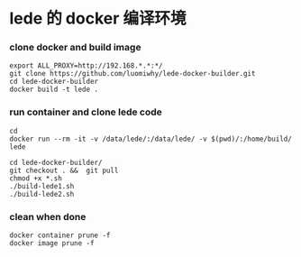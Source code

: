 # lede 的 docker 编译环境

### clone docker and build image

```
export ALL_PROXY=http://192.168.*.*:*/
git clone https://github.com/luomiwhy/lede-docker-builder.git
cd lede-docker-builder
docker build -t lede .
```

### run container and clone lede code

```
cd 
docker run --rm -it -v /data/lede/:/data/lede/ -v $(pwd)/:/home/build/ lede

cd lede-docker-builder/
git checkout . &&  git pull
chmod +x *.sh
./build-lede1.sh
./build-lede2.sh
```

### clean when done
```
docker container prune -f
docker image prune -f
```
